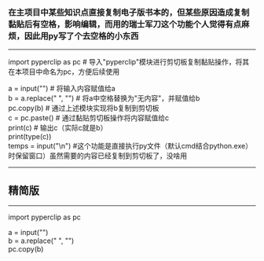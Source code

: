 ### 在主项目中某些知识点直接复制电子版书本的，但某些原因造成复制黏贴后有空格，影响编辑，而用的瑞士军刀这个功能个人觉得有点麻烦，因此用py写了个去空格的小东西

---
import pyperclip as pc  # 导入"pyperclip"模块进行剪切板复制黏贴操作，将其在本项目中命名为pc，方便后续使用
     
a = input("")  # 将输入内容赋值给a     
b = a.replace(" ", "")  # 将a中空格替换为"无内容"，并赋值给b     
pc.copy(b)  # 通过上述模块实现将b复制到剪切板     
c = pc.paste()  # 通过黏贴剪切板操作将内容赋值给c     
print(c)  # 输出c（实际c就是b）     
print(type(c))     
temps = input("\n") #这个功能是直接执行py文件（默认cmd结合python.exe）时保留窗口）虽然需要的内容已经复制到剪切板了，没啥用     

---

## 精简版

---

import pyperclip as pc

a = input("")     
b = a.replace(" ", "")     
pc.copy(b)
